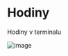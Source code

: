 # Hodiny
Hodiny v terminalu

          
![image](https://user-images.githubusercontent.com/103336573/200136194-1f4249a0-2f18-4950-8c1c-359210a3e3cc.png)
